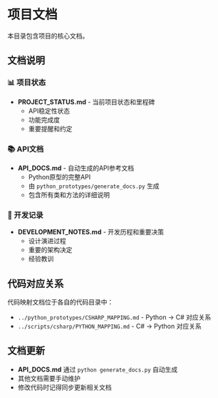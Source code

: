 # 项目文档

本目录包含项目的核心文档。

## 文档说明

### 📊 项目状态
- **PROJECT_STATUS.md** - 当前项目状态和里程碑
  - API稳定性状态
  - 功能完成度
  - 重要提醒和约定

### 📚 API文档  
- **API_DOCS.md** - 自动生成的API参考文档
  - Python原型的完整API
  - 由 `python_prototypes/generate_docs.py` 生成
  - 包含所有类和方法的详细说明

### 📝 开发记录
- **DEVELOPMENT_NOTES.md** - 开发历程和重要决策
  - 设计演进过程
  - 重要的架构决定
  - 经验教训

## 代码对应关系

代码映射文档位于各自的代码目录中：
- `../python_prototypes/CSHARP_MAPPING.md` - Python → C# 对应关系
- `../scripts/csharp/PYTHON_MAPPING.md` - C# → Python 对应关系

## 文档更新

- **API_DOCS.md** 通过 `python generate_docs.py` 自动生成
- 其他文档需要手动维护
- 修改代码时记得同步更新相关文档